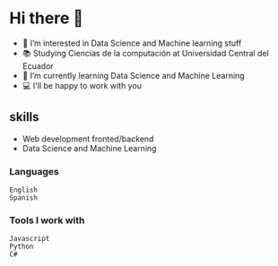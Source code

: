 # Hi there 👋
  - 👀 I’m interested in Data Science and Machine learning stuff
  - 📚 Studying Ciencias de la computación at Universidad Central del Ecuador
  - 🌱 I’m currently learning Data Science and Machine Learning
  -  💻 I'll be happy to work with you
## skills
   - Web development fronted/backend
   - Data Science and Machine Learning
  ### Languages
    English
    Spanish
  ### Tools I work with
    Javascript 
    Python
    C#
